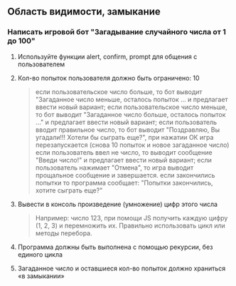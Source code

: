 ## Область видимости, замыкание

### Написать игровой бот "Загадывание случайного числа от 1 до 100"

1. Используйте функции alert, confirm, prompt для общения с пользователем

2. Кол-во попыток пользователя должно быть ограничено: 10

   > если пользовательское число больше, то бот выводит "Загаданное число меньше, осталось попыток ... и предлагает ввести новый вариант;
   > если пользовательское число меньше, то бот выводит "Загаданное число больше, осталось попыток ..." и предлагает ввести новый вариант;
   > если пользователь вводит правильное число, то бот выводит "Поздравляю, Вы угадали!!! Хотели бы сыграть еще?", при нажатии ОК игра перезапускается (снова 10 попыток и новое загаданное число)
   > если пользователь ввел не число, то выводит сообщение "Введи число!" и предлагает ввести новый вариант;
   > если пользователь нажимает "Отмена", то игра выводит прощальное сообщение и завершается.
   > если закончились попытки то программа сообщает: "Попытки закончились, хотите сыграть еще?"

2. Вывести в консоль произведение (умножение) цифр этого числа

   > Например: число 123, при помощи JS получить каждую цифру (1, 2, 3) и перемножить их.
   > Правильно использовать цикл или методы перебора.

3. Программа должны быть выполнена с помощью рекурсии, без единого цикла

4. Загаданное число и оставшиеся кол-во попыток должно храниться «в замыкании»
